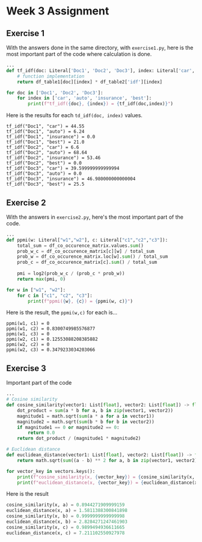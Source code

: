 # Week 3 Assignment
## Exercise 1
With the answers done in the same directory, with `exercise1.py`, here is the most important part of the code where calculation is done.

```python
...
def tf_idf(doc: Literal['Doc1', 'Doc2', 'Doc3'], index: Literal['car', 'auto', 'insurance', 'best']) -> float:
    # function implementation
    return df_table1[doc][index] * df_table2['idf'][index]

for doc in ['Doc1', 'Doc2', 'Doc3']:
    for index in ['car', 'auto', 'insurance', 'best']:
        print(f"tf_idf({doc}, {index}) = {tf_idf(doc,index)}")
```

Here is the results for each `td_idf(doc, index)` values.
```
tf_idf("Doc1", "car") = 44.55
tf_idf("Doc1", "auto") = 6.24
tf_idf("Doc1", "insurance") = 0.0
tf_idf("Doc1", "best") = 21.0
tf_idf("Doc2", "car") = 6.6
tf_idf("Doc2", "auto") = 68.64
tf_idf("Doc2", "insurance") = 53.46
tf_idf("Doc2", "best") = 0.0
tf_idf("Doc3", "car") = 39.599999999999994
tf_idf("Doc3", "auto") = 0.0
tf_idf("Doc3", "insurance") = 46.980000000000004
tf_idf("Doc3", "best") = 25.5
```

## Exercise 2
With the answers in `exercise2.py`, here's the most important part of the code.

```python
...
def ppmi(w: Literal["w1","w2"], c: Literal["c1","c2","c3"]):
    total_sum = df_co_occurence_matrix.values.sum()
    prob_w_c = df_co_occurence_matrix[c][w] / total_sum
    prob_w = df_co_occurence_matrix.loc[w].sum() / total_sum
    prob_c = df_co_occurence_matrix[c].sum() / total_sum
    
    pmi = log2(prob_w_c / (prob_c * prob_w))
    return max(pmi, 0)

for w in ["w1", "w2"]:
    for c in ["c1", "c2", "c3"]:
        print(f"ppmi({w}, {c}) = {ppmi(w, c)}")
```

Here is the result, the `ppmi(w,c)` for each is...
```
ppmi(w1, c1) = 0
ppmi(w1, c2) = 0.8300749985576877
ppmi(w1, c3) = 0
ppmi(w2, c1) = 0.12553088208385882
ppmi(w2, c2) = 0
ppmi(w2, c3) = 0.3479233034203066
```

## Exercise 3
Important part of the code
```python
...
# Cosine similarity
def cosine_similarity(vector1: List[float], vector2: List[float]) -> float:
    dot_product = sum(a * b for a, b in zip(vector1, vector2))
    magnitude1 = math.sqrt(sum(a * a for a in vector1))
    magnitude2 = math.sqrt(sum(b * b for b in vector2))
    if magnitude1 == 0 or magnitude2 == 0:
        return 0.0
    return dot_product / (magnitude1 * magnitude2)

# Euclidean distance
def euclidean_distance(vector1: List[float], vector2: List[float]) -> float:
    return math.sqrt(sum((a - b) ** 2 for a, b in zip(vector1, vector2)))

for vector_key in vectors.keys():
    print(f"cosine_similarity(x, {vector_key}) = {cosine_similarity(x, vectors[vector_key])}")
    print(f"euclidean_distance(x, {vector_key}) = {euclidean_distance(x, vectors[vector_key])}")
```

Here is the result
```python
cosine_similarity(x, a) = 0.8944271909999159
euclidean_distance(x, a) = 1.5811388300841898
cosine_similarity(x, b) = 0.9999999999999998
euclidean_distance(x, b) = 2.8284271247461903
cosine_similarity(x, c) = 0.9899494936611665
euclidean_distance(x, c) = 7.211102550927978
```